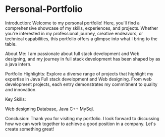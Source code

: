# Personal-Portfolio


Introduction:
Welcome to my personal portfolio! Here, you'll find a comprehensive showcase of my skills, experiences, and projects. Whether you're interested in my professional journey, creative endeavors, or technical capabilities, this portfolio offers a glimpse into what I bring to the table.

About Me:
I am passionate about full stack development and Web designing, and my journey in full stack development has been shaped by as a java intern.


Portfolio Highlights:
Explore a diverse range of projects that highlight my expertise in Java Full stack development and Web designing. From web development projects, each entry demonstrates my commitment to quality and innovation.

Key Skills:

Web designing
Database,
Java
C++
MySql.


Conclusion:
Thank you for visiting my portfolio. I look forward to discussing how we can work together to achieve a good position in a company. Let's create something great!


